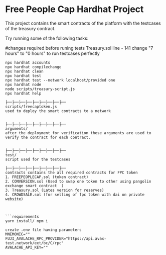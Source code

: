 # Free People Cap Hardhat Project

This project contains the smart contracts of the platform with the testcases of the treasury contract.

Try running some of the following tasks:

#changes required before runing tests
 Treasury.sol 
    line - 141    change "7 hours" to "0 hours" to run testcases perfectly




```shell
npx hardhat accounts
npx hardhat compilechange
npx hardhat clean
npx hardhat test
npx hardhat test --network localhost/provided one
npx hardhat node
node scripts/treasury-script.js
npx hardhat help
```



```folders
├──├──├──├──├──├──├──├──├──
scripts/freecaptoken.js
used to deploy the smart contracts to a network


├──├──├──├──├──├──├──├──├──
arguments/
after the deployment for verification these arguments are used to verify the contract for each contract.


├──├──├──├──├──├──├──├──├──
test/
script used for the testcases

├──├──├──├──├──├──├──├──├──
contracts contains the all required contracts for FPC token
1. FREEPEOPLECAP.sol (token contract)
2. CONVERSION.sol (Used to swap one token to other using pangolin exchange smart contract  )
3. Treasury.sol (Lates version for reserves)
4. CROWDSALE.sol (for selling of fpc token with dai on private website)



```requirements
yarn install/ npm i

create .env file having parameters
MNEMONIC=""
FUJI_AVALACHE_RPC_PROVIDER="https://api.avax-test.network/ext/bc/C/rpc"
AVALACHE_API_KEY=""
